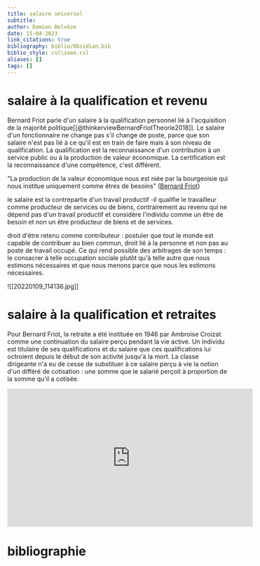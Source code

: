 ```yaml
---
title: salaire universel
subtitle:
author: Damien Belvèze
date: 15-04-2023
link_citations: true
bibliography: biblio/Obsidian.bib
biblio_style: csl\ieee.csl
aliases: []
tags: []
---
```


# salaire à la qualification et revenu

Bernard Friot parle d'un salaire à la qualification personnel lié à l'acquisition de la majorité politique[[@thinkerviewBernardFriotTheorie2018]]. 
Le salaire d'un fonctionnaire ne change pas s'il change de poste, parce que son salaire n'est pas lié à ce qu'il est en train de faire mais à son niveau de qualification. La qualification est la reconnaissance d'un contribution à un service public ou à la production de valeur économique. La certification est la reconnaissance d'une compétence, c'est différent. 

"La production de la valeur économique nous est niée par la bourgeoisie qui nous institue uniquement comme êtres de besoins" ([Bernard Friot](https://www.youtube.com/watch?v=zrS-OkFTLkc))

le salaire est la contrepartie d'un travail productif -il qualifie le travailleur comme producteur de services ou de biens, contrairement au revenu qui ne dépend pas d'un travail productif et considère l'individu comme un être de besoin et non un être producteur de biens et de services. 

droit d'être retenu comme contributeur : postuler que tout le monde est capable de contribuer au bien commun, droit lié à la personne et non pas au poste de travail occupé. Ce qui rend possible des arbitrages de son temps : le consacrer à telle occupation sociale plutôt qu'à telle autre que nous estimons nécessaires et que nous menons parce que nous les estimons nécessaires. 

![[20220109_114136.jpg]]

# salaire à la qualification et retraites

Pour Bernard Friot, la retraite a été instituée en 1946 par Ambroise Croizat comme une continuation du salaire perçu pendant la vie active.  Un individu est titulaire de ses qualifications et du salaire que ces qualifications lui octroient depuis le début de son activité jusqu'à la mort.
La classe dirigeante n'a eu de cesse de substituer à ce salaire perçu à vie la notion d'un différé de cotisation : une somme que le salarié perçoit à proportion de la somme qu'il a cotisée.

<iframe width="560" height="315" src="https://www.youtube.com/embed/OZ9wTeWodko?start=1456" title="YouTube video player" frameborder="0" allow="accelerometer; autoplay; clipboard-write; encrypted-media; gyroscope; picture-in-picture; web-share" allowfullscreen></iframe>


# bibliographie

